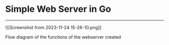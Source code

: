 # Simple Web Server in Go
---
![[Screenshot from 2023-11-24 15-26-10.png]]

Flow diagram of the functions of the webserver created
